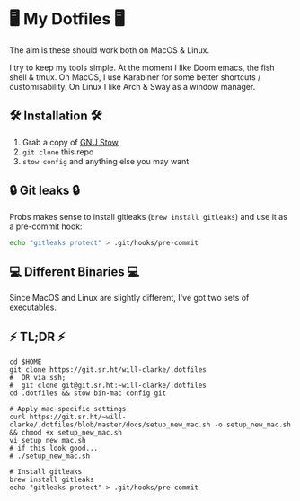 # 🖥 My Dotfiles 🖥

The aim is these should work both on MacOS & Linux.

I try to keep my tools simple. At the moment I like Doom emacs, the fish shell & tmux.
On MacOS, I use Karabiner for some better shortcuts / customisability.
On Linux I like Arch & Sway as a window manager.

## 🛠 Installation 🛠

1. Grab a copy of [GNU Stow](http://www.gnu.org/software/stow/)
2. `git clone` this repo
3. `stow config` and anything else you may want

## 🔒 Git leaks 🔒

Probs makes sense to install gitleaks (`brew install gitleaks`) and use it as a pre-commit hook:

```sh
echo "gitleaks protect" > .git/hooks/pre-commit
```

## 💻 Different Binaries 💻

Since MacOS and Linux are slightly different, I've got two sets of executables.

## ⚡ TL;DR ⚡

```
cd $HOME
git clone https://git.sr.ht/will-clarke/.dotfiles
#  OR via ssh;
#  git clone git@git.sr.ht:~will-clarke/.dotfiles
cd .dotfiles && stow bin-mac config git

# Apply mac-specific settings
curl https://git.sr.ht/~will-clarke/.dotfiles/blob/master/docs/setup_new_mac.sh -o setup_new_mac.sh && chmod +x setup_new_mac.sh
vi setup_new_mac.sh
# if this look good...
# ./setup_new_mac.sh

# Install gitleaks
brew install gitleaks
echo "gitleaks protect" > .git/hooks/pre-commit

```
